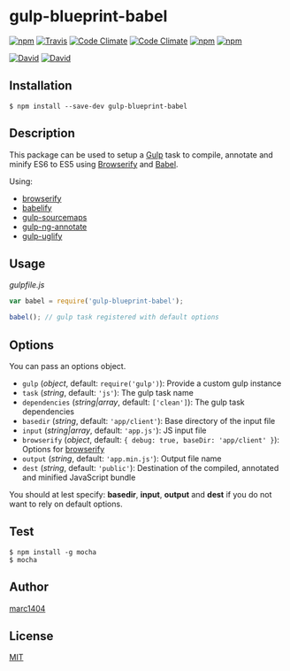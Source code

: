 # gulp-blueprint-babel
[![npm](https://img.shields.io/npm/v/gulp-blueprint-babel.svg?style=flat-square)](https://www.npmjs.com/package/gulp-blueprint-babel)
[![Travis](https://img.shields.io/travis/marc1404/gulp-blueprint-babel.svg?style=flat-square)](https://travis-ci.org/marc1404/gulp-blueprint-babel)
[![Code Climate](https://img.shields.io/codeclimate/github/marc1404/gulp-blueprint-babel.svg?style=flat-square)](https://codeclimate.com/github/marc1404/gulp-blueprint-babel)
[![Code Climate](https://img.shields.io/codeclimate/coverage/github/marc1404/gulp-blueprint-babel.svg?style=flat-square)](https://codeclimate.com/github/marc1404/gulp-blueprint-babel/coverage)
[![npm](https://img.shields.io/npm/l/gulp-blueprint-babel.svg?style=flat-square)](https://github.com/marc1404/gulp-blueprint-babel/blob/master/LICENSE)
[![npm](https://img.shields.io/npm/dm/gulp-blueprint-babel.svg?style=flat-square)](https://www.npmjs.com/package/gulp-blueprint-babel)

[![David](https://img.shields.io/david/marc1404/gulp-blueprint-babel.svg?style=flat-square)](https://github.com/marc1404/gulp-blueprint-babel/blob/master/package.json)
[![David](https://img.shields.io/david/dev/marc1404/gulp-blueprint-babel.svg?style=flat-square)](https://github.com/marc1404/gulp-blueprint-babel/blob/master/package.json)

## Installation
```
$ npm install --save-dev gulp-blueprint-babel
```
  
## Description
This package can be used to setup a [Gulp](https://www.npmjs.com/package/gulp) task to compile, annotate and minify ES6 to ES5 using [Browserify](http://browserify.org/) and [Babel](https://babeljs.io/).

Using:
- [browserify](https://www.npmjs.com/package/browserify)
- [babelify](https://www.npmjs.com/package/babelify)
- [gulp-sourcemaps](https://www.npmjs.com/package/gulp-sourcemaps)
- [gulp-ng-annotate](https://www.npmjs.com/package/gulp-ng-annotate)
- [gulp-uglify](https://www.npmjs.com/package/gulp-uglify)

## Usage
*gulpfile.js*
```javascript
var babel = require('gulp-blueprint-babel');

babel(); // gulp task registered with default options
```
  
## Options
You can pass an options object.
- ```gulp``` (*object*, default: ```require('gulp')```): Provide a custom gulp instance
- ```task``` (*string*, default: ```'js'```): The gulp task name
- ```dependencies``` (*string|array*, default: ```['clean']```): The gulp task dependencies
- ```basedir``` (*string*, default: ```'app/client'```): Base directory of the input file
- ```input``` (*string|array*, default: ```'app.js'```): JS input file
- ```browserify``` (*object*, default: ```{ debug: true, baseDir: 'app/client' }```): Options for [browserify](https://www.npmjs.com/package/browserify)
- ```output``` (*string*, default: ```'app.min.js'```): Output file name
- ```dest``` (*string*, default: ```'public'```): Destination of the compiled, annotated and minified JavaScript bundle

You should at lest specify: **basedir**, **input**, **output** and **dest** if you do not want to rely on default options.

## Test
```
$ npm install -g mocha  
$ mocha
```

## Author
[marc1404](https://github.com/marc1404)

## License
[MIT](https://github.com/marc1404/gulp-blueprint-babel/blob/master/LICENSE)
